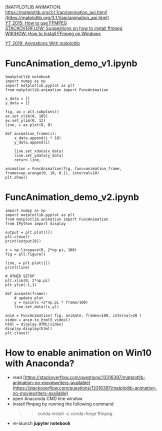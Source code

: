 []()<br>
[MATPLOTLIB ANIMATION:  https://matplotlib.org/3.1.1/api/animation_api.html](https://matplotlib.org/3.1.1/api/animation_api.html)<br>
[YT 2015: How to use FFMPEG](https://www.youtube.com/watch?v=MPV7JXTWPWI)<br>
[STACKOVERFLOW: Suggestions on how to install ffmpeg](https://stackoverflow.com/questions/13316397/matplotlib-animation-no-moviewriters-available)<br>
[WIKIHOW: How to Install FFmpeg on Windows](https://www.wikihow.com/Install-FFmpeg-on-Windows)<br>


[YT 2019: Animations With matplotlib](https://www.youtube.com/watch?v=GtZxk8Wa3Jw)<br>


# FuncAnimation_demo_v1.ipynb

    %matplotlib notebook
    import numpy as np
    import matplotlib.pyplot as plt
    from matplotlib.animation import FuncAnimation

    x_data = []
    y_data = []

    fig, ax = plt.subplots()
    ax.set_xlim(0, 105)
    ax.set_ylim(0, 12)
    line, = ax.plot(0, 0)

    def animation_frame(i):
        x_data.append(i * 10)
        y_data.append(i)

        line.set_xdata(x_data)
        line.set_ydata(y_data)
        return line, 

    animation = FuncAnimation(fig, func=animation_frame, frames=np.arange(0, 10, 0.1), interval=10)
    plt.show()

# FuncAnimation_demo_v2.ipynb

    import numpy as np
    import matplotlib.pyplot as plt
    from matplotlib.animation import FuncAnimation
    from IPython import display

    output = plt.plot([])
    plt.close()
    print(output[0])

    x = np.linspace(0, 2*np.pi, 100)
    fig = plt.figure()

    line, = plt.plot([])
    print(line)

    # OTHER SETUP
    plt.xlim(0, 2*np.pi)
    plt.ylim(-1,1)

    def animate(frame):
        # update plot
        y = npsin(x +2*np.pi * frame/100)
        line.set_data((x,y))

    anim = FuncAnimation( fig, animate, frames=100, interval=20 )    
    video = anim.to_html5_video()
    html = display.HTML(video)
    display.display(html)
    plt.close()
    
# How to enable animation on Win10 with Anaconda?

* read [https://stackoverflow.com/questions/13316397/matplotlib-animation-no-moviewriters-available](https://stackoverflow.com/questions/13316397/matplotlib-animation-no-moviewriters-available)<br>
* open Anaconda CMD line window<br>
* Install ffmpeg by running the following command
    >> conda install -c conda-forge ffmpeg
* re-launch **jupyter notebook**
    
